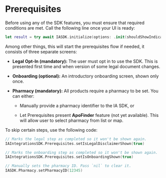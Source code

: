 # Prerequisites

Before using any of the SDK features, you must ensure that required conditions are met. Call the following line once your UI is ready:

```swift
let result = try await IASDK.initialize(options: .init(shouldShowIndicator: true, isCancellable: false, isAnimated: false))
```

Among other things, this will start the prerequisites flow if needed, it consists of three separate screens:

*   **Legal Opt-In (mandatory):** The user must opt in to use the SDK. This is presented first time and when version of some legal document changes.

*   **Onboarding (optional):** An introductory onboarding screen, shown only once.

*   **Pharmacy (mandatory):** All products require a pharmacy to be set. You can either:

    *   Manually provide a pharmacy identifier to the IA SDK, or
    
    *   Let Prerequisites present **ApoFinder** feature (not yet available). This will allow user to select pharmacy from list or map.
        

To skip certain steps, use the following code:

```swift
// Marks the legal step as completed so it won't be shown again.
IAIntegrationsSDK.Prerequisites.setIsLegalDisclaimerShown(true)

// Marks the onboarding step as completed so it won't be shown again.
IAIntegrationsSDK.Prerequisites.setIsOnboardingShown(true)

// Manually sets the pharmacy ID. Pass `nil` to clear it.
IASDK.Pharmacy.setPharmacyID(12345)
```
